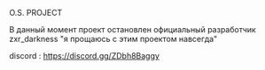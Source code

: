 O.S. PROJECT

В данный момент проект остановлен
официальный разработчик zxr_darkness
"я прощаюсь с этим проектом навсегда"

discord : https://discord.gg/ZDbh8Baggy
